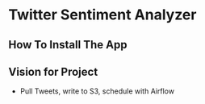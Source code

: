 # Twitter Sentiment Analyzer

## How To Install The App

## Vision for Project
- Pull Tweets, write to S3, schedule with Airflow
